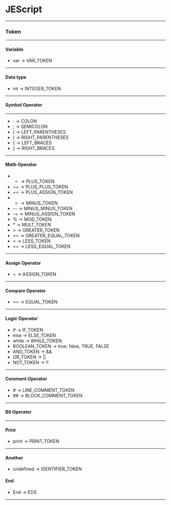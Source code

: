 # JEScript

---

### Token

---

#### Variable

* var -> VAR_TOKEN

---

#### Data type

* int -> INTEGER_TOKEN

---

#### Symbol Operator

---

* :   -> COLON
* ;   -> SEMICOLON
* (   -> LEFT_PARENTHESES
* )   -> RIGHT_PARENTHESES
* {   -> LEFT_BRACES
* }   -> RIGHT_BRACES

---

#### Math Operator

* +   -> PLUS_TOKEN
* ++  -> PLUS_PLUS_TOKEN
* +=  -> PLUS_ASSIGN_TOKEN
* -   -> MINUS_TOKEN
* --  -> MINUS_MINUS_TOKEN
* -=  -> MINUS_ASSIGN_TOKEN
* %   -> MOD_TOKEN
* \*  -> MULT_TOKEN
* \>  -> GREATER_TOKEN
* \>= -> GREATER_EQUAL_TOKEN
* \<  -> LESS_TOKEN
* \<= -> LESS_EQUAL_TOKEN

---

#### Assign Operator

* = -> ASSIGN_TOKEN 

---

#### Compare Operator

* == -> EQUAL_TOKEN

---

#### Logic Operator

*  if             -> IF_TOKEN
*  else           -> ELSE_TOKEN
*  while          -> WHILE_TOKEN
*  BOOLEAN_TOKEN  -> true, false, TRUE, FALSE
*  AND_TOKEN      -> &&
*  OR_TOKEN       -> ||
*  NOT_TOKEN      -> !!
---

#### Comment Operator

* \#  -> LINE_COMMENT_TOKEN
* \## -> BLOCK_COMMENT_TOKEN

---

#### Bit Operator

---

#### Print

* print -> PRINT_TOKEN

---

#### Another

* undefined -> IDENTIFIER_TOKEN

#### End

* End -> EOS

---